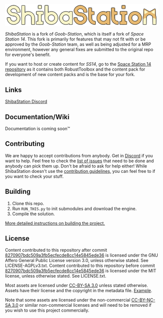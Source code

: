 <p align="center"> <img alt="ShibaStation" src="https://github.com/AstroDogeDX/ShibaStation-GS/blob/master/Resources/Textures/Logo/logo.png" /></p>

_ShibaStation_ is a fork of _Goob-Station_, which is itself a fork of _Space Station 14_. This fork is primarily for features that may not fit with or be approved by the _Goob-Station_ team, as well as being adjusted for a MRP environment, however any general fixes are submitted to the original repo for everyone's benefit.

If you want to host or create content for _SS14_, go to the [Space Station 14 repository](https://github.com/space-wizards/space-station-14) as it contains both RobustToolbox and the content pack for development of new content packs and is the base for your fork.

## Links

[ShibaStation Discord](https://discord.gg/ZbMBR2c5VR)

## Documentation/Wiki

Documentation is coming soon™

## Contributing

We are happy to accept contributions from anybody. Get in [Discord](https://discord.gg/ZbMBR2c5VR) if you want to help. Feel free to check the [list of issues](https://github.com/AstroDogeDX/ShibaStation-GS/issues) that need to be done and anybody can pick them up. Don't be afraid to ask for help either!
While ShibaStation doesn't use the [contribution guidelines,](https://docs.spacestation14.com/en/general-development/codebase-info/pull-request-guidelines.html) you can feel free to if you want to check your stuff.

## Building

1. Clone this repo.
2. Run `RUN_THIS.py` to init submodules and download the engine.
3. Compile the solution.

[More detailed instructions on building the project.](https://docs.goobstation.com/en/general-development/setup.html)

## License

Content contributed to this repository after commit [8270907bdc509a3fb5ecfecde8cc14e5845ede36](https://github.com/AstroDogeDX/ShibaStation-GS/commit/8270907bdc509a3fb5ecfecde8cc14e5845ede36) is licensed under the GNU Affero General Public License version 3.0, unless otherwise stated. See LICENSE-AGPLv3.txt. Content contributed to this repository before commit [8270907bdc509a3fb5ecfecde8cc14e5845ede36](https://github.com/AstroDogeDX/ShibaStation-GS/commit/8270907bdc509a3fb5ecfecde8cc14e5845ede36) is licensed under the MIT license, unless otherwise stated. See LICENSE.txt.

Most assets are licensed under [CC-BY-SA 3.0](https://creativecommons.org/licenses/by-sa/3.0/) unless stated otherwise. Assets have their license and the copyright in the metadata file. [Example](https://github.com/space-wizards/space-station-14/blob/master/Resources/Textures/Objects/Tools/crowbar.rsi/meta.json).

Note that some assets are licensed under the non-commercial [CC-BY-NC-SA 3.0](https://creativecommons.org/licenses/by-nc-sa/3.0/) or similar non-commercial licenses and will need to be removed if you wish to use this project commercially.
